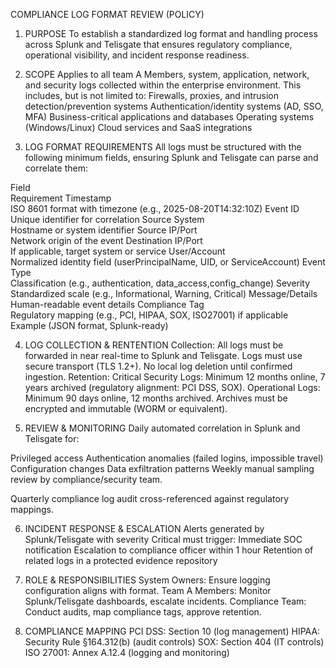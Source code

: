 COMPLIANCE LOG FORMAT REVIEW (POLICY)


1. PURPOSE
To establish a standardized log format and handling process across Splunk and Telisgate that ensures regulatory compliance, operational visibility, and incident response readiness.


2. SCOPE
Applies to all team A Members, system, application, network, and security logs collected within the enterprise environment. This includes, but is not limited to:
Firewalls, proxies, and intrusion detection/prevention systems
Authentication/identity systems (AD, SSO, MFA)
Business-critical applications and databases
Operating systems (Windows/Linux)
Cloud services and SaaS integrations


3. LOG FORMAT REQUIREMENTS
All logs must be structured with the following minimum fields, ensuring Splunk and Telisgate can parse and correlate them:

Field																									
Requirement
Timestamp											
ISO 8601 format with timezone (e.g., 2025-08-20T14:32:10Z)
Event ID											
Unique identifier for correlation
Source System									
Hostname or system identifier
Source IP/Port               
Network origin of the event
Destination IP/Port           
If applicable, target system or service
User/Account                  
Normalized identity field (userPrincipalName, UID, or ServiceAccount)
Event Type                    
Classification (e.g., authentication, data_access,config_change)
Severity                      
Standardized scale (e.g., Informational, Warning, Critical)
Message/Details               
Human-readable event details
Compliance Tag                
Regulatory mapping (e.g., PCI, HIPAA, SOX, ISO27001) if applicable Example (JSON format, Splunk-ready)


4. LOG COLLECTION & RENTENTION
Collection:
All logs must be forwarded in near real-time to Splunk and Telisgate.
Logs must use secure transport (TLS 1.2+).
No local log deletion until confirmed ingestion.
Retention:
Critical Security Logs: Minimum 12 months online, 7 years archived (regulatory alignment: PCI DSS, SOX).
Operational Logs: Minimum 90 days online, 12 months archived.
Archives must be encrypted and immutable (WORM or equivalent).


5. REVIEW & MONITORING
Daily automated correlation in Splunk and Telisgate for:

Privileged access
Authentication anomalies (failed logins, impossible travel)
Configuration changes
Data exfiltration patterns
Weekly manual sampling review by compliance/security team.

Quarterly compliance log audit cross-referenced against regulatory mappings.


6. INCIDENT RESPONSE & ESCALATION
Alerts generated by Splunk/Telisgate with severity Critical must trigger:
Immediate SOC notification
Escalation to compliance officer within 1 hour
Retention of related logs in a protected evidence repository


7. ROLE & RESPONSIBILITIES
System Owners: Ensure logging configuration aligns with format.
Team A Members: Monitor Splunk/Telisgate dashboards, escalate incidents.
Compliance Team: Conduct audits, map compliance tags, approve retention.


8. COMPLIANCE MAPPING
PCI DSS: Section 10 (log management)
HIPAA: Security Rule §164.312(b) (audit controls)
SOX: Section 404 (IT controls)
ISO 27001: Annex A.12.4 (logging and monitoring)



